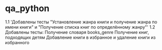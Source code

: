 # qa_python
1.1 'Добавлены тесты "Установление жанра книги и получение жанра по имени книги" и "Получение списка книг по определённому жанру"'
1.2 Добавлены тесты:
	Получение словаря books_genre
	Получение книг, подходящих детям
	Добавление книги в избранное и удаление книги из избранного
